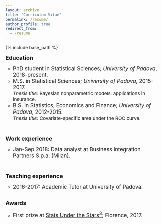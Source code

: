 ```yaml
---
layout: archive
title: "Curriculum Vitae"
permalink: /resume/
author_profile: true
redirect_from:
  - /resume
---
```


{% include base_path %}

<style type="text/css">
    a.typeA:hover {text-decoration: underline;}
</style>


<b style="font-size:18px"> Education </b>
<ul style="list-style-type:circle;">
  <li> <font style="font-size:17px"> PhD student in Statistical Sciences; <i>University of Padova</i>, 2018-present. </font> </li> 
  <li> <font style="font-size:17px"> M.S. in Statistical Sciences; <i>University of Padova</i>, 2015-2017. </font> 
  <font style="font-size:15px"> <br> <i>Thesis title:</i> Bayesian nonparametric models: applications in insurance. </font> </li> 
  <li> <font style="font-size:17px"> B.S. in Statistics, Economics and Finance; <i>University of Padova</i>, 2012-2015.</font> 
  <font style="font-size:15px"> <br> <i>Thesis title:</i> Covariate-specific area under the ROC curve.</font> </li>
</ul>  
<br>


<b style="font-size:18px"> Work experience </b>
<ul style="list-style-type:circle;">
<li><font style="font-size:17px">Jan-Sep 2018: Data analyst at Business Integration Partners S.p.a. (Milan).</font> </li>
</ul>
<br>

<b style="font-size:18px">Teaching experience</b>
<ul style="list-style-type:circle;"> 
<li><font style="font-size:17px">2016-2017: Academic Tutor at University of Padova.</font></li>
</ul>

<br>
<b style="font-size:18px">Awards</b>
<ul style="list-style-type:circle;"> 
<li><font style="font-size:17px">First prize at <a class="typeA" href="http://local.disia.unifi.it/sus3/">Stats Under the Stars<sup>3</sup></a>; Florence, 2017.</font></li>
</ul>
  
